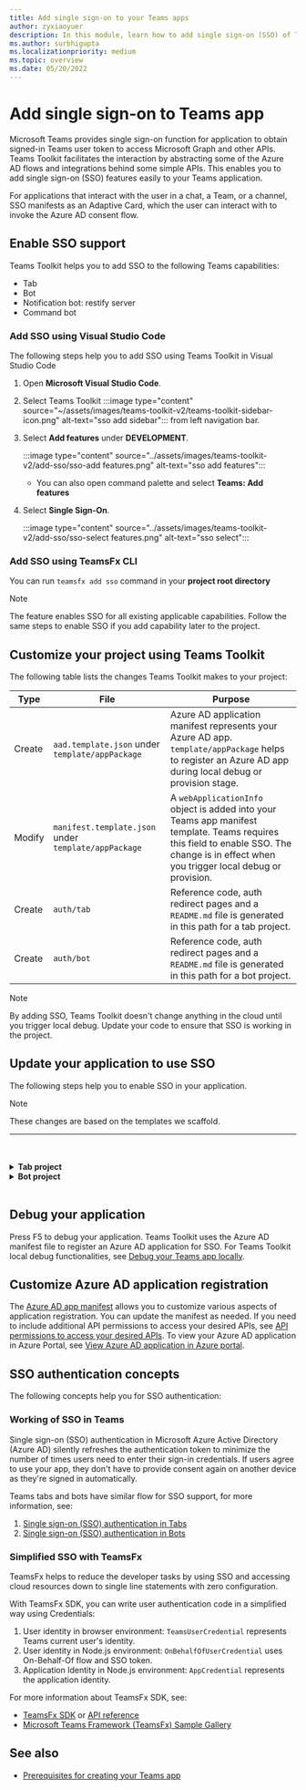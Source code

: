 ```yaml
---
title: Add single sign-on to your Teams apps
author: zyxiaoyuer
description: In this module, learn how to add single sign-on (SSO) of Teams Toolkit, enable SSO support, update your application to use SSO
ms.author: surbhigupta
ms.localizationpriority: medium
ms.topic: overview
ms.date: 05/20/2022
---
```


# Add single sign-on to Teams app

Microsoft Teams provides single sign-on function for application to obtain signed-in Teams user token to access Microsoft Graph and other APIs. Teams Toolkit facilitates the interaction by abstracting some of the Azure AD flows and integrations behind some simple APIs. This enables you to add single sign-on (SSO) features easily to your Teams application.

For applications that interact with the user in a chat, a Team, or a channel, SSO manifests as an Adaptive Card, which the user can interact with to invoke the Azure AD consent flow.

## Enable SSO support

Teams Toolkit helps you to add SSO to the following Teams capabilities:

* Tab
* Bot
* Notification bot: restify server
* Command bot

### Add SSO using Visual Studio Code

The following steps help you to add SSO using Teams Toolkit in Visual Studio Code

1. Open **Microsoft Visual Studio Code**.
2. Select Teams Toolkit :::image type="content" source="~/assets/images/teams-toolkit-v2/teams-toolkit-sidebar-icon.png" alt-text="sso add sidebar"::: from left navigation bar.
3. Select **Add features** under **DEVELOPMENT**.

    :::image type="content" source="../assets/images/teams-toolkit-v2/add-sso/sso-add features.png" alt-text="sso add features":::

    * You can also open command palette and select **Teams: Add features**

4. Select **Single Sign-On**.

    :::image type="content" source="../assets/images/teams-toolkit-v2/add-sso/sso-select features.png" alt-text="sso select":::

### Add SSO using TeamsFx CLI

You can run `teamsfx add sso` command in your **project root directory**

> [!Note]
> The feature enables SSO for all existing applicable capabilities. Follow the same steps to enable SSO if you add capability later to the project.

## Customize your project using Teams Toolkit

The following table lists the changes Teams Toolkit makes to your project:

   |**Type**|**File**|**Purpose**|
   |--------|--------|-----------|
   |Create|`aad.template.json` under `template/appPackage`|Azure AD application manifest represents your Azure AD app. `template/appPackage` helps to register an Azure AD app during local debug or provision stage.|
   |Modify|`manifest.template.json` under `template/appPackage`|A `webApplicationInfo` object is added into your Teams app manifest template. Teams requires this field to enable SSO. The change is in effect when you trigger local debug or provision.|
   |Create|`auth/tab`|Reference code, auth redirect pages and a `README.md` file is generated in this path for a tab project.|
   |Create|`auth/bot`|Reference code, auth redirect pages and a `README.md` file is generated in this path for a bot project.|

> [!Note]
> By adding SSO, Teams Toolkit doesn't change anything in the cloud until you trigger local debug. Update your code to ensure that SSO is working in the project.

## Update your application to use SSO

The following steps help you to enable SSO in your application.

> [!NOTE]
> These changes are based on the templates we scaffold.

---
<br>
<br><details>
<summary><b>Tab project
</b></summary>

1. Copy `auth-start.html` and `auth-end.htm`** in `auth/public` folder to `tabs/public/`. Teams Toolkit registers these two endpoints in Azure AD for Azure AD's redirect flow.

2. Copy `sso` folder under `auth/tab` to `tabs/src/sso/`.

    * `InitTeamsFx`: The file implements a function that initializes TeamsFx SDK and opens `GetUserProfile` component after SDK is initialized

    * `GetUserProfile`: The file implements a function that calls Microsoft Graph API to get user info

3. Execute `npm install @microsoft/teamsfx-react` under `tabs/`.

4. Add the following lines to `tabs/src/components/sample/Welcome.tsx` to import `InitTeamsFx`:

    ```Bash

    import { InitTeamsFx } from "../../sso/InitTeamsFx";

    ```

5. Replace the following line: `<AddSSO />` with `<InitTeamsFx />` to replace the `AddSso` component with `InitTeamsFx` component.

</details>
<details>
<summary><b>Bot project
</b></summary>

## Set up the AAD redirects

1. Move the `auth/bot/public` folder to `bot/src`. This folder contains HTML pages that the bot application hosts. When single sign-on flows are initiated with AAD, AAD will redirect the user to these pages.
1. Modify your `bot/src/index` to add the appropriate `restify` routes to these pages.

    ```ts
    const path = require("path");

    server.get(
        "/auth-*.html",
        restify.plugins.serveStatic({
            directory: path.join(__dirname, "public"),
        })
    );
    ```

## Update your business logic

The sample business logic provides a sso command handler `ProfileSsoCommandHandler` that use an AAD token to call Microsoft Graph. This token is obtained by using the logged-in Teams user token. The flow is brought together in a dialog that will display a consent dialog if required.

To make this work in your application:


1. Move `profileSsoCommandHandler` file under `auth/bot/sso` folder to `bot/src`. ProfileSsoCommandHandler class is a sso command handler to get user info with SSO token. You can follow this method and create your own sso command handler.

1. Open `package.json` file, make sure that teamsfx SDK version >= 1.2.0
1. Execute the following commands under `bot` folder: `npm install isomorphic-fetch --save`
1. (For ts only) Execute the following commands under `bot` folder: `npm install copyfiles --save-dev` and replace following line in package.json:

    ```json
    "build": "tsc --build && shx cp -r ./src/adaptiveCards ./lib/src",
    ```

    with:

    ```json
    "build": "tsc --build && shx cp -r ./src/adaptiveCards ./lib/src && copyfiles src/public/*.html lib/",
    ```
    By doing this, the HTML pages used for auth redirect will be copied when building this bot project.

1. After adding the following files, you need to update `bot/src/index` file.
Please replace the following code to make sso consent flow works:

    ```ts
    server.post("/api/messages", async (req, res) => {
        await commandBot.requestHandler(req, res);
    });
    ```

    with:

    ```ts
    server.post("/api/messages", async (req, res) => {
        await commandBot.requestHandler(req, res).catch((err) => {
            // Error message including "412" means it is waiting for user's consent, which is a normal process of SSO, sholdn't throw this error.
            if (!err.message.includes("412")) {
                throw err;
            }
        });
    });
    ```

1. Replace the options for `ConversationBot` instance in `bot/src/internal/initialize` to add the sso config and sso command handler:

    ```ts
    export const commandBot = new ConversationBot({
        ...
        command: {
            enabled: true,
            commands: [new HelloWorldCommandHandler()],
        },
    });
    ```

    with:

    ```ts
    import { ProfileSsoCommandHandler } from "../profileSsoCommandHandler";

    export const commandBot = new ConversationBot({
        ...
        // To learn more about ssoConfig, please refer teamsfx sdk document: https://docs.microsoft.com/microsoftteams/platform/toolkit/teamsfx-sdk
        ssoConfig: {
            aad :{
                scopes:["User.Read"],
            },
        },
        command: {
            enabled: true,
            commands: [new HelloWorldCommandHandler() ],
            ssoCommands: [new ProfileSsoCommandHandler()],
        },
    });
    ```

1. Register your command in the Teams app manifest. Open `templates/appPackage/manifest.template.json`, and add following lines under `commands` in `commandLists` of your bot:

    ```json
    {
        "title": "profile",
        "description": "Show user profile using Single Sign On feature"
    }
    ```

## (Optional) Add a new sso command to the bot

After successfully add SSO in your project, you can also add a new sso command.

1. Create a new file (e.g. `photoSsoCommandHandler.ts` or `photoSsoCommandHandler.js`) under `bot/src/` and add your own business logic to call Graph API:

    ```TypeScript
    // for TypeScript:
    import { Activity, TurnContext, ActivityTypes } from "botbuilder";
    import "isomorphic-fetch";
    import {
        CommandMessage,
        TriggerPatterns,
        TeamsFx,
        createMicrosoftGraphClient,
        TeamsFxBotSsoCommandHandler,
        TeamsBotSsoPromptTokenResponse,
    } from "@microsoft/teamsfx";

    export class PhotoSsoCommandHandler implements TeamsFxBotSsoCommandHandler {
        triggerPatterns: TriggerPatterns = "photo";

        async handleCommandReceived(
            context: TurnContext,
            message: CommandMessage,
            tokenResponse: TeamsBotSsoPromptTokenResponse,
        ): Promise<string | Partial<Activity> | void> {
            await context.sendActivity("Retrieving user information from Microsoft Graph ...");

            const teamsfx = new TeamsFx().setSsoToken(tokenResponse.ssoToken);

            const graphClient = createMicrosoftGraphClient(teamsfx, ["User.Read"]);

            let photoUrl = "";
            try {
                const photo = await graphClient.api("/me/photo/$value").get();
                const arrayBuffer = await photo.arrayBuffer();
                const buffer=Buffer.from(arrayBuffer, 'binary');
                photoUrl = "data:image/png;base64," + buffer.toString("base64");
            } catch {
                // Could not fetch photo from user's profile, return empty string as placeholder.
            }
            if (photoUrl) {
                const photoMessage: Partial<Activity> = {
                    type: ActivityTypes.Message, 
                    text: 'This is your photo:', 
                    attachments: [
                        {
                            name: 'photo.png',
                            contentType: 'image/png',
                            contentUrl: photoUrl
                        }
                    ]
                };
                return photoMessage;
            } else {
                return "Could not retrieve your photo from Microsoft Graph. Please make sure you have uploaded your photo.";
            }
        }
    }
    ```

    ```javascript
    // for JavaScript:
    const { ActivityTypes } = require("botbuilder");
    require("isomorphic-fetch");
    const { createMicrosoftGraphClient, TeamsFx } = require("@microsoft/teamsfx");

    class PhotoSsoCommandHandler {
        triggerPatterns = "photo";

        async handleCommandReceived(context, message, tokenResponse) {
            await context.sendActivity("Retrieving user information from Microsoft Graph ...");

            const teamsfx = new TeamsFx().setSsoToken(tokenResponse.ssoToken);

            const graphClient = createMicrosoftGraphClient(teamsfx, ["User.Read"]);
        
            let photoUrl = "";
            try {
                const photo = await graphClient.api("/me/photo/$value").get();
                const arrayBuffer = await photo.arrayBuffer();
                const buffer=Buffer.from(arrayBuffer, 'binary');
                photoUrl = "data:image/png;base64," + buffer.toString("base64");
            } catch {
            // Could not fetch photo from user's profile, return empty string as placeholder.
            }
            if (photoUrl) {
                const photoMessage = {
                    type: ActivityTypes.Message, 
                    text: 'This is your photo:', 
                    attachments: [
                        {
                            name: 'photo.png',
                            contentType: 'image/png',
                            contentUrl: photoUrl
                        }
                    ]
                };
                return photoMessage;
            } else {
                return "Could not retrieve your photo from Microsoft Graph. Please make sure you have uploaded your photo.";
            }
        }
    }

    module.exports = {
        PhotoSsoCommandHandler,
    };

    ```

1. Put `PhotoSsoCommandHandler` instance to `ssoCommands` array in `bot/src/internal/initialize.ts` as below:
    
    ```ts
    // for TypeScript:
    import { PhotoSsoCommandHandler } from "../photoSsoCommandHandler";

    export const commandBot = new ConversationBot({
        ...
        command: {
            ...
            ssoCommands: [new ProfileSsoCommandHandler(), new PhotoSsoCommandHandler()],
        },
    });
    ```

    ```javascript
    // for JavaScript:
    ...
    const { PhotoSsoCommandHandler } = require("../photoSsoCommandHandler");

    const commandBot = new ConversationBot({
        ...
        command: {
            ...
            ssoCommands: [new ProfileSsoCommandHandler(), new PhotoSsoCommandHandler()]
        },
    });
    ...

    ```

3. Register your command in the Teams app manifest. Open `templates/appPackage/manifest.template.json`, and add following lines under `commands` in `commandLists` of your bot:

    ```JSON

    {
        "title": "photo",
        "description": "Show user photo using Single Sign On feature"
    }

    ```

</details>
<br>

## Debug your application

Press F5 to debug your application. Teams Toolkit uses the Azure AD manifest file to register an Azure AD application for SSO. For Teams Toolkit local debug functionalities, see [Debug your Teams app locally](debug-local.md).

## Customize Azure AD application registration

The [Azure AD app manifest](/azure/active-directory/develop/reference-app-manifest) allows you to customize various aspects of application registration. You can update the manifest as needed. If you need to include additional API permissions to access your desired APIs, see [API permissions to access your desired APIs](https://github.com/OfficeDev/TeamsFx/wiki/#customize-aad-manifest-template).
To view your Azure AD application in Azure Portal, see [View Azure AD application in Azure portal](https://github.com/OfficeDev/TeamsFx/wiki/Manage-AAD-application-in-Teams-Toolkit#How-to-view-the-AAD-app-on-the-Azure-portal).

## SSO authentication concepts

The following concepts help you for SSO authentication:

### Working of SSO in Teams

Single sign-on (SSO) authentication in Microsoft Azure Active Directory (Azure AD) silently refreshes the authentication token to minimize the number of times users need to enter their sign-in credentials. If users agree to use your app, they don't have to provide consent again on another device as they're signed in automatically.

Teams tabs and bots have similar flow for SSO support, for more information, see:

1. [Single sign-on (SSO) authentication in Tabs](../tabs/how-to/authentication/tab-sso-overview.md)
2. [Single sign-on (SSO) authentication in Bots](../bots/how-to/authentication/auth-aad-sso-bots.md)

### Simplified SSO with TeamsFx

TeamsFx helps to reduce the developer tasks by using SSO and accessing cloud resources down to single line statements with zero configuration.

With TeamsFx SDK, you can write user authentication code in a simplified way using Credentials:

1. User identity in browser environment: `TeamsUserCredential` represents Teams current user's identity.
2. User identity in Node.js environment: `OnBehalfOfUserCredential` uses On-Behalf-Of flow and SSO token.
3. Application Identity in Node.js environment: `AppCredential` represents the application identity.

For more information about TeamsFx SDK, see:

* [TeamsFx SDK](TeamsFx-SDK.md) or [API reference](/javascript/api/@microsoft/teamsfx/?view=msteams-client-js-latest&preserve-view=true)
* [Microsoft Teams Framework (TeamsFx) Sample Gallery](https://github.com/OfficeDev/TeamsFx-Samples/tree/v2)

## See also

* [Prerequisites for creating your Teams app](tools-prerequisites.md)
